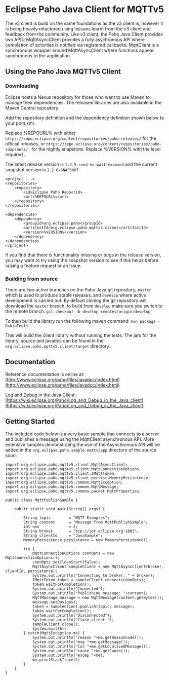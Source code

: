 # Eclipse Paho Java Client for MQTTv5

The v5 client is build on the same foundations as the v3 client is, however it is being heavily refactored using lessons learnt from the v3 client and feedback from the community. Like v3 client, the Paho Java Client provides two APIs: MqttAsyncClient provides a fully asychronous API where completion of activities is notified via registered callbacks. MqttClient is a synchronous wrapper around MqttAsyncClient where functions appear synchronous to the application.

## Using the Paho Java MQTTv5 Client

### Downloading

Eclipse hosts a Nexus repository for those who want to use Maven to manage their dependencies. The released libraries are also available in the Maven Central repository.

Add the repository definition and the dependency definition shown below to your pom.xml.

Replace %REPOURL% with either ``` https://repo.eclipse.org/content/repositories/paho-releases/ ``` for the official releases, or ``` https://repo.eclipse.org/content/repositories/paho-snapshots/  ``` for the nightly snapshots. Replace %VERSION% with the level required .

The latest release version is ```1.2.5.send-no-wait-exposed``` and the current snapshot version is ```1.2.6-SNAPSHOT```.

```
<project ...>
<repositories>
    <repository>
        <id>Eclipse Paho Repo</id>
        <url>%REPOURL%</url>
    </repository>
</repositories>
...
<dependencies>
    <dependency>
        <groupId>org.eclipse.paho</groupId>
        <artifactId>org.eclipse.paho.mqttv5.client</artifactId>
        <version>%VERSION%</version>
    </dependency>
</dependencies>
</project>

```

If you find that there is functionality missing or bugs in the release version, you may want to try using the snapshot version to see if this helps before raising a feature request or an issue.

### Building from source

There are two active branches on the Paho Java git repository, ```master``` which is used to produce stable releases, and ```develop``` where active development is carried out. By default cloning the git repository will download the ```master``` branch, to build from ```develop``` make sure you switch to the remote branch: ``` git checkout -b develop remotes/origin/develop ```

To then build the library run the following maven command: ```mvn package -DskipTests```

This will build the client library without running the tests. The jars for the library, source and javadoc can be found in the ```org.eclipse.paho.mqttv5.client/target``` directory.

## Documentation
Reference documentation is online at: [http://www.eclipse.org/paho/files/javadoc/index.html](http://www.eclipse.org/paho/files/javadoc/index.html)

Log and Debug in the Java Client: [https://wiki.eclipse.org/Paho/Log_and_Debug_in_the_Java_client](https://wiki.eclipse.org/Paho/Log_and_Debug_in_the_Java_client)

## Getting Started

The included code below is a very basic sample that connects to a server and publishes a message using the MqttClient asynchronous API. More extensive samples demonstrating the use of the Asynchronous API will be added in the ```org.eclipse.paho.sample.mqttv5app``` directory of the source soon.


```
import org.eclipse.paho.mqttv5.client.MqttAsyncClient;
import org.eclipse.paho.mqttv5.client.MqttConnectionOptions;
import org.eclipse.paho.mqttv5.client.IMqttToken;
import org.eclipse.paho.mqttv5.client.persist.MemoryPersistence;
import org.eclipse.paho.mqttv5.common.MqttException;
import org.eclipse.paho.mqttv5.common.MqttMessage;
import org.eclipse.paho.mqttv5.common.packet.MqttProperties;

public class MqttPublishSample {

    public static void main(String[] args) {

        String topic        = "MQTT Examples";
        String content      = "Message from MqttPublishSample";
        int qos             = 2;
        String broker       = "tcp://iot.eclipse.org:1883";
        String clientId     = "JavaSample";
        MemoryPersistence persistence = new MemoryPersistence();

        try {
            MqttConnectionOptions connOpts = new MqttConnectionOptions();
            connOpts.setCleanStart(false);
            MqttAsyncClient sampleClient = new MqttAsyncClient(broker, clientId, persistence);
            System.out.println("Connecting to broker: " + broker);
            IMqttToken token = sampleClient.connect(connOpts);
            token.waitForCompletion();
            System.out.println("Connected");
            System.out.println("Publishing message: "+content);
            MqttMessage message = new MqttMessage(content.getBytes());
            message.setQos(qos);
            token = sampleClient.publish(topic, message);
            token.waitForCompletion();
            System.out.println("Disconnected");
            System.out.println("Close client.");
            sampleClient.close();
            System.exit(0);
        } catch(MqttException me) {
            System.out.println("reason "+me.getReasonCode());
            System.out.println("msg "+me.getMessage());
            System.out.println("loc "+me.getLocalizedMessage());
            System.out.println("cause "+me.getCause());
            System.out.println("excep "+me);
            me.printStackTrace();
        }
    }
}
```

